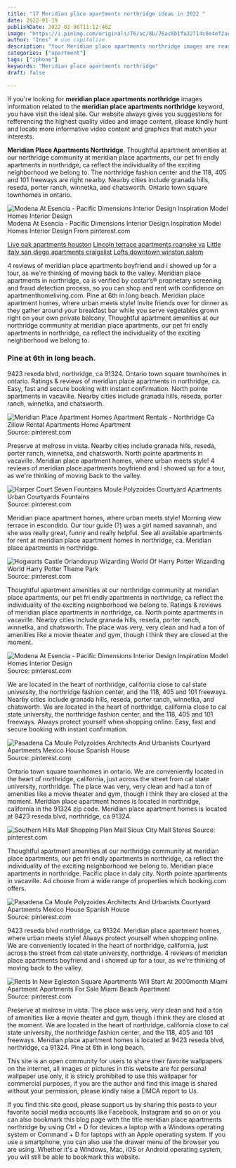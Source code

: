```yaml
---
title: "17 Meridian place apartments northridge ideas in 2022 "
date: 2022-01-19
publishDate: 2022-02-06T11:12:40Z
image: "https://i.pinimg.com/originals/76/ac/8b/76ac8b1fa32714c0e4ef2ac794d06553.jpg"
author: "Ines" # use capitalize
description: "Your Meridian place apartments northridge images are ready. Meridian place apartments northridge are a topic that is being searched for and liked by netizens today. You can Download the Meridian place apartments northridge files here. Find and Download all royalty-free vectors."
categories: ["apartment"]
tags: ["iphone"]
keywords: "Meridian place apartments northridge"
draft: false

---
```


If you're looking for **meridian place apartments northridge** images information related to the **meridian place apartments northridge** keyword, you have visit the ideal  site.  Our website always  gives you  suggestions  for refferencing  the highest  quality video and image  content, please kindly hunt and locate more informative video content and graphics  that match your interests.

**Meridian Place Apartments Northridge**. Thoughtful apartment amenities at our northridge community at meridian place apartments, our pet fri endly apartments in northridge, ca reflect the individuality of the exciting neighborhood we belong to. The northridge fashion center and the 118, 405 and 101 freeways are right nearby. Nearby cities include granada hills, reseda, porter ranch, winnetka, and chatsworth. Ontario town square townhomes in ontario.

![Modena At Esencia - Pacific Dimensions Interior Design Inspiration Model Homes Interior Design](https://i.pinimg.com/736x/6c/fc/eb/6cfceb700e49a08dee9cc33f8aaa81db.jpg "Modena At Esencia - Pacific Dimensions Interior Design Inspiration Model Homes Interior Design")
Modena At Esencia - Pacific Dimensions Interior Design Inspiration Model Homes Interior Design From pinterest.com

[Live oak apartments houston](/live-oak-apartments-houston/)
[Lincoln terrace apartments roanoke va](/lincoln-terrace-apartments-roanoke-va/)
[Little italy san diego apartments craigslist](/little-italy-san-diego-apartments-craigslist/)
[Lofts downtown winston salem](/lofts-downtown-winston-salem/)

4 reviews of meridian place apartments boyfriend and i showed up for a tour, as we&#039;re thinking of moving back to the valley. Meridian place apartments in northridge, ca is verified by costar’s® proprietary screening and fraud detection process, so you can shop and rent with confidence on apartmenthomeliving.com. Pine at 6th in long beach. Meridian place apartment homes, where urban meets style! Invite friends over for dinner as they gather around your breakfast bar while you serve vegetables grown right on your own private balcony. Thoughtful apartment amenities at our northridge community at meridian place apartments, our pet fri endly apartments in northridge, ca reflect the individuality of the exciting neighborhood we belong to.

### Pine at 6th in long beach.

9423 reseda blvd, northridge, ca 91324. Ontario town square townhomes in ontario. Ratings &amp; reviews of meridian place apartments in northridge, ca. Easy, fast and secure booking with instant confirmation. North pointe apartments in vacaville. Nearby cities include granada hills, reseda, porter ranch, winnetka, and chatsworth.


![Meridian Place Apartment Homes Apartment Rentals - Northridge Ca Zillow Rental Apartments Home Apartment](https://i.pinimg.com/736x/74/82/5b/74825bc1d7e7f2bf9a521e0e26e024d0.jpg "Meridian Place Apartment Homes Apartment Rentals - Northridge Ca Zillow Rental Apartments Home Apartment")
Source: pinterest.com

Preserve at melrose in vista. Nearby cities include granada hills, reseda, porter ranch, winnetka, and chatsworth. North pointe apartments in vacaville. Meridian place apartment homes, where urban meets style! 4 reviews of meridian place apartments boyfriend and i showed up for a tour, as we&#039;re thinking of moving back to the valley.

![Harper Court Seven Fountains Moule Polyzoides Courtyard Apartments Urban Courtyards Fountains](https://i.pinimg.com/originals/77/e6/f0/77e6f06b9175baaa69938f5df2d0c3f2.jpg "Harper Court Seven Fountains Moule Polyzoides Courtyard Apartments Urban Courtyards Fountains")
Source: pinterest.com

Meridian place apartment homes, where urban meets style! Morning view terrace in escondido. Our tour guide (?) was a girl named savannah, and she was really great, funny and really helpful. See all available apartments for rent at meridian place apartment homes in northridge, ca. Meridian place apartments in northridge.

![Hogwarts Castle Orlandoyup Wizarding World Of Harry Potter Wizarding World Harry Potter Theme Park](https://i.pinimg.com/736x/88/1a/e9/881ae9de004c869dea5f5cdcb6443d41--florida-usa-florida-vacation.jpg "Hogwarts Castle Orlandoyup Wizarding World Of Harry Potter Wizarding World Harry Potter Theme Park")
Source: pinterest.com

Thoughtful apartment amenities at our northridge community at meridian place apartments, our pet fri endly apartments in northridge, ca reflect the individuality of the exciting neighborhood we belong to. Ratings &amp; reviews of meridian place apartments in northridge, ca. North pointe apartments in vacaville. Nearby cities include granada hills, reseda, porter ranch, winnetka, and chatsworth. The place was very, very clean and had a ton of amenities like a movie theater and gym, though i think they are closed at the moment.

![Modena At Esencia - Pacific Dimensions Interior Design Inspiration Model Homes Interior Design](https://i.pinimg.com/736x/6c/fc/eb/6cfceb700e49a08dee9cc33f8aaa81db.jpg "Modena At Esencia - Pacific Dimensions Interior Design Inspiration Model Homes Interior Design")
Source: pinterest.com

We are located in the heart of northridge, california close to cal state university, the northridge fashion center, and the 118, 405 and 101 freeways. Nearby cities include granada hills, reseda, porter ranch, winnetka, and chatsworth. We are located in the heart of northridge, california close to cal state university, the northridge fashion center, and the 118, 405 and 101 freeways. Always protect yourself when shopping online. Easy, fast and secure booking with instant confirmation.

![Pasadena Ca Moule Polyzoides Architects And Urbanists Courtyard Apartments Mexico House Spanish House](https://i.pinimg.com/564x/12/84/19/128419f876f5734d322639d7670f1497--granada-wishful-thinking.jpg "Pasadena Ca Moule Polyzoides Architects And Urbanists Courtyard Apartments Mexico House Spanish House")
Source: pinterest.com

Ontario town square townhomes in ontario. We are conveniently located in the heart of northridge, california, just across the street from cal state university, northridge. The place was very, very clean and had a ton of amenities like a movie theater and gym, though i think they are closed at the moment. Meridian place apartment homes is located in northridge, california in the 91324 zip code. Meridian place apartment homes is located at 9423 reseda blvd, northridge, ca 91324.

![Southern Hills Mall Shopping Plan Mall Sioux City Mall Stores](https://i.pinimg.com/originals/cc/0a/6a/cc0a6a526881301224a39458800009cd.jpg "Southern Hills Mall Shopping Plan Mall Sioux City Mall Stores")
Source: pinterest.com

Thoughtful apartment amenities at our northridge community at meridian place apartments, our pet fri endly apartments in northridge, ca reflect the individuality of the exciting neighborhood we belong to. Meridian place apartments in northridge. Pacific place in daly city. North pointe apartments in vacaville. Ad choose from a wide range of properties which booking.com offers.

![Pasadena Ca Moule Polyzoides Architects And Urbanists Courtyard Apartments Mexico House Spanish House](https://i.pinimg.com/custom_covers/200x150/448671250315739304_1532549311.jpg "Pasadena Ca Moule Polyzoides Architects And Urbanists Courtyard Apartments Mexico House Spanish House")
Source: pinterest.com

9423 reseda blvd northridge, ca 91324. Meridian place apartment homes, where urban meets style! Always protect yourself when shopping online. We are conveniently located in the heart of northridge, california, just across the street from cal state university, northridge. 4 reviews of meridian place apartments boyfriend and i showed up for a tour, as we&#039;re thinking of moving back to the valley.

![Rents In New Egleston Square Apartments Will Start At 2000month Miami Apartment Apartments For Sale Miami Beach Apartment](https://i.pinimg.com/originals/76/ac/8b/76ac8b1fa32714c0e4ef2ac794d06553.jpg "Rents In New Egleston Square Apartments Will Start At 2000month Miami Apartment Apartments For Sale Miami Beach Apartment")
Source: pinterest.com

Preserve at melrose in vista. The place was very, very clean and had a ton of amenities like a movie theater and gym, though i think they are closed at the moment. We are located in the heart of northridge, california close to cal state university, the northridge fashion center, and the 118, 405 and 101 freeways. Meridian place apartment homes is located at 9423 reseda blvd, northridge, ca 91324. Pine at 6th in long beach.

This site is an open community for users to share their favorite wallpapers on the internet, all images or pictures in this website are for personal wallpaper use only, it is stricly prohibited to use this wallpaper for commercial purposes, if you are the author and find this image is shared without your permission, please kindly raise a DMCA report to Us.

If you find this site good, please support us by sharing this posts to your favorite social media accounts like Facebook, Instagram and so on or you can also bookmark this blog page with the title meridian place apartments northridge by using Ctrl + D for devices a laptop with a Windows operating system or Command + D for laptops with an Apple operating system. If you use a smartphone, you can also use the drawer menu of the browser you are using. Whether it's a Windows, Mac, iOS or Android operating system, you will still be able to bookmark this website.
